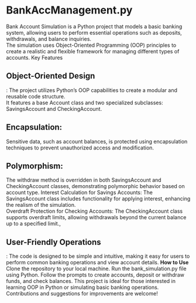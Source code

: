 <h1>BankAccManagement.py</h1>
Bank Account Simulation is a Python project that models a basic banking system, allowing users to perform essential operations such as deposits, withdrawals, and balance inquiries.<br>The simulation uses Object-Oriented Programming (OOP) principles to create a realistic and flexible framework for managing different types of accounts.
<b></b>Key Features</b>
<h2>Object-Oriented Design</h2>: The project utilizes Python’s OOP capabilities to create a modular and reusable code structure.<br> It features a base Account class and two specialized subclasses: SavingsAccount and CheckingAccount.
<h2>Encapsulation:</h2> Sensitive data, such as account balances, is protected using encapsulation techniques to prevent unauthorized access and modification.
<h2>Polymorphism:</h2> The withdraw method is overridden in both SavingsAccount and CheckingAccount classes, demonstrating polymorphic behavior based on account type.
Interest Calculation for Savings Accounts: The SavingsAccount class includes functionality for applying interest, enhancing the realism of the simulation.<br>
Overdraft Protection for Checking Accounts: The CheckingAccount class supports overdraft limits, allowing withdrawals beyond the current balance up to a specified limit.,<br>
<h2>User-Friendly Operations</h2>: The code is designed to be simple and intuitive, making it easy for users to perform common banking operations and view account details.
<b>How to Use</b>
Clone the repository to your local machine.
Run the bank_simulation.py file using Python.
Follow the prompts to create accounts, deposit or withdraw funds, and check balances.
This project is ideal for those interested in learning OOP in Python or simulating basic banking operations. Contributions and suggestions for improvements are welcome!
